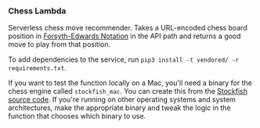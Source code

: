 ### Chess Lambda

Serverless chess move recommender. Takes a URL-encoded chess board position in [Forsyth-Edwards Notation](https://en.wikipedia.org/wiki/Forsyth%E2%80%93Edwards_Notation) in the API path and returns a good move to play from that position.

To add dependencies to the service, run `pip3 install -t vendored/ -r requirements.txt`.

If you want to test the function locally on a Mac, you'll need a binary for the chess engine called `stockfish_mac`. You can create this from the [Stockfish source code](https://stockfishchess.org/download/). If you're running on other operating systems and system architectures, make the appropriate binary and tweak the logic in the function that chooses which binary to use.
